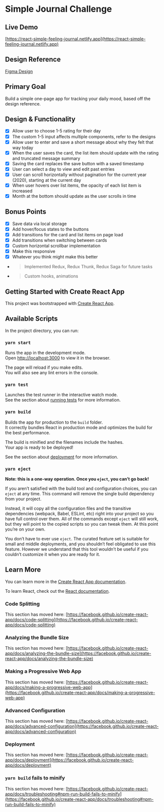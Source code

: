 # Simple Journal Challenge

## Live Demo

[https://react-simple-feeling-journal.netlify.app](https://react-simple-feeling-journal.netlify.app)

## Design Reference

[Figma Design](https://www.figma.com/file/PL0JqbUXVJeGoFo6OHMeLY/Feeling-Tracker-Challenge?node-id=361%3A0)

## Primary Goal

Build a simple one-page app for tracking your daily mood, based off the design reference.

## Design & Functionality

- [x] Allow user to choose 1-5 rating for their day
- [x] The custom 1-5 input affects multiple components, refer to the designs
- [x] Allow user to enter and save a short message about why they felt that way today
- [x] When the user saves the card, the list item should update with the rating and truncated message summary
- [x] Saving the card replaces the save button with a saved timestamp
- [x] User can select a day to view and edit past entries
- [x] User can scroll horizontally without pagination for the current year (2020), starting at the current day
- [x] When user hovers over list items, the opacity of each list item is increased
- [x] Month at the bottom should update as the user scrolls in time

## Bonus Points

- [x] Save data via local storage
- [x] Add hover/focus states to the buttons
- [x] Add transitions for the card and list items on page load
- [x] Add transitions when switching between cards
- [x] Custom horizontal scrollbar implementation
- [x] Make this responsive
- [x] Whatever you think might make this better
- > Implemented Redux, Redux Thunk, Redux Saga for future tasks
- > Custom hooks, animations

## Getting Started with Create React App

This project was bootstrapped with [Create React App](https://github.com/facebook/create-react-app).

## Available Scripts

In the project directory, you can run:

### `yarn start`

Runs the app in the development mode.\
Open [http://localhost:3000](http://localhost:3000) to view it in the browser.

The page will reload if you make edits.\
You will also see any lint errors in the console.

### `yarn test`

Launches the test runner in the interactive watch mode.\
See the section about [running tests](https://facebook.github.io/create-react-app/docs/running-tests) for more information.

### `yarn build`

Builds the app for production to the `build` folder.\
It correctly bundles React in production mode and optimizes the build for the best performance.

The build is minified and the filenames include the hashes.\
Your app is ready to be deployed!

See the section about [deployment](https://facebook.github.io/create-react-app/docs/deployment) for more information.

### `yarn eject`

**Note: this is a one-way operation. Once you `eject`, you can’t go back!**

If you aren’t satisfied with the build tool and configuration choices, you can `eject` at any time. This command will remove the single build dependency from your project.

Instead, it will copy all the configuration files and the transitive dependencies (webpack, Babel, ESLint, etc) right into your project so you have full control over them. All of the commands except `eject` will still work, but they will point to the copied scripts so you can tweak them. At this point you’re on your own.

You don’t have to ever use `eject`. The curated feature set is suitable for small and middle deployments, and you shouldn’t feel obligated to use this feature. However we understand that this tool wouldn’t be useful if you couldn’t customize it when you are ready for it.

## Learn More

You can learn more in the [Create React App documentation](https://facebook.github.io/create-react-app/docs/getting-started).

To learn React, check out the [React documentation](https://reactjs.org/).

### Code Splitting

This section has moved here: [https://facebook.github.io/create-react-app/docs/code-splitting](https://facebook.github.io/create-react-app/docs/code-splitting)

### Analyzing the Bundle Size

This section has moved here: [https://facebook.github.io/create-react-app/docs/analyzing-the-bundle-size](https://facebook.github.io/create-react-app/docs/analyzing-the-bundle-size)

### Making a Progressive Web App

This section has moved here: [https://facebook.github.io/create-react-app/docs/making-a-progressive-web-app](https://facebook.github.io/create-react-app/docs/making-a-progressive-web-app)

### Advanced Configuration

This section has moved here: [https://facebook.github.io/create-react-app/docs/advanced-configuration](https://facebook.github.io/create-react-app/docs/advanced-configuration)

### Deployment

This section has moved here: [https://facebook.github.io/create-react-app/docs/deployment](https://facebook.github.io/create-react-app/docs/deployment)

### `yarn build` fails to minify

This section has moved here: [https://facebook.github.io/create-react-app/docs/troubleshooting#npm-run-build-fails-to-minify](https://facebook.github.io/create-react-app/docs/troubleshooting#npm-run-build-fails-to-minify)
